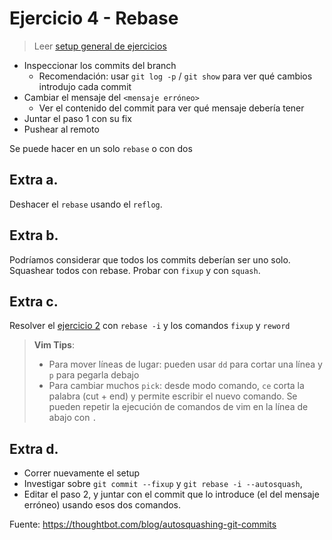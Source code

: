 # Ejercicio 4 - Rebase

> Leer [setup general de ejercicios](../README.md#ejercicios)

- Inspeccionar los commits del branch
  - Recomendación: usar `git log -p` / `git show` para ver qué cambios introdujo cada commit
- Cambiar el mensaje del `<mensaje erróneo>`
  - Ver el contenido del commit para ver qué mensaje debería tener
- Juntar el paso 1 con su fix
- Pushear al remoto

Se puede hacer en un solo `rebase` o con dos

## Extra a.

Deshacer el `rebase` usando el `reflog`.

## Extra b.

Podríamos considerar que todos los commits deberían ser uno solo. Squashear todos con rebase. Probar con `fixup` y con `squash`.

## Extra c.

Resolver el [ejercicio 2](../2-reset/) con `rebase -i` y los comandos `fixup` y `reword`

> **Vim Tips**:
> - Para mover líneas de lugar: pueden usar `dd` para cortar una línea y `p` para pegarla debajo
> - Para cambiar muchos `pick`: desde modo comando, `ce` corta la palabra (cut + end) y permite escribir el nuevo comando. Se pueden repetir la ejecución de comandos de vim en la línea de abajo con `.`

## Extra d.

- Correr nuevamente el setup
- Investigar sobre `git commit --fixup` y `git rebase -i --autosquash`,
- Editar el paso 2, y juntar con el commit que lo introduce (el del mensaje erróneo) usando esos dos comandos.

Fuente: https://thoughtbot.com/blog/autosquashing-git-commits